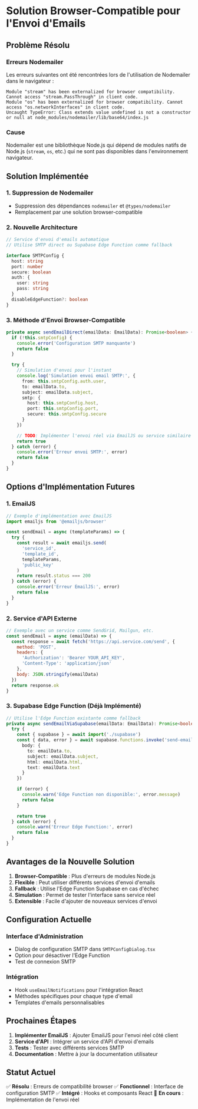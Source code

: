 # Solution Browser-Compatible pour l'Envoi d'Emails

## Problème Résolu

### Erreurs Nodemailer
Les erreurs suivantes ont été rencontrées lors de l'utilisation de Nodemailer dans le navigateur :

```
Module "stream" has been externalized for browser compatibility. Cannot access "stream.PassThrough" in client code.
Module "os" has been externalized for browser compatibility. Cannot access "os.networkInterfaces" in client code.
Uncaught TypeError: Class extends value undefined is not a constructor or null at node_modules/nodemailer/lib/base64/index.js
```

### Cause
Nodemailer est une bibliothèque Node.js qui dépend de modules natifs de Node.js (`stream`, `os`, etc.) qui ne sont pas disponibles dans l'environnement navigateur.

## Solution Implémentée

### 1. Suppression de Nodemailer
- Suppression des dépendances `nodemailer` et `@types/nodemailer`
- Remplacement par une solution browser-compatible

### 2. Nouvelle Architecture
```typescript
// Service d'envoi d'emails automatique
// Utilise SMTP direct ou Supabase Edge Function comme fallback

interface SMTPConfig {
  host: string
  port: number
  secure: boolean
  auth: {
    user: string
    pass: string
  }
  disableEdgeFunction?: boolean
}
```

### 3. Méthode d'Envoi Browser-Compatible
```typescript
private async sendEmailDirect(emailData: EmailData): Promise<boolean> {
  if (!this.smtpConfig) {
    console.error('Configuration SMTP manquante')
    return false
  }

  try {
    // Simulation d'envoi pour l'instant
    console.log('Simulation envoi email SMTP:', {
      from: this.smtpConfig.auth.user,
      to: emailData.to,
      subject: emailData.subject,
      smtp: {
        host: this.smtpConfig.host,
        port: this.smtpConfig.port,
        secure: this.smtpConfig.secure
      }
    })

    // TODO: Implémenter l'envoi réel via EmailJS ou service similaire
    return true
  } catch (error) {
    console.error('Erreur envoi SMTP:', error)
    return false
  }
}
```

## Options d'Implémentation Futures

### 1. EmailJS
```javascript
// Exemple d'implémentation avec EmailJS
import emailjs from '@emailjs/browser'

const sendEmail = async (templateParams) => {
  try {
    const result = await emailjs.send(
      'service_id',
      'template_id',
      templateParams,
      'public_key'
    )
    return result.status === 200
  } catch (error) {
    console.error('Erreur EmailJS:', error)
    return false
  }
}
```

### 2. Service d'API Externe
```javascript
// Exemple avec un service comme SendGrid, Mailgun, etc.
const sendEmail = async (emailData) => {
  const response = await fetch('https://api.service.com/send', {
    method: 'POST',
    headers: {
      'Authorization': 'Bearer YOUR_API_KEY',
      'Content-Type': 'application/json'
    },
    body: JSON.stringify(emailData)
  })
  return response.ok
}
```

### 3. Supabase Edge Function (Déjà Implémenté)
```typescript
// Utilise l'Edge Function existante comme fallback
private async sendEmailViaSupabase(emailData: EmailData): Promise<boolean> {
  try {
    const { supabase } = await import('./supabase')
    const { data, error } = await supabase.functions.invoke('send-email', {
      body: {
        to: emailData.to,
        subject: emailData.subject,
        html: emailData.html,
        text: emailData.text
      }
    })

    if (error) {
      console.warn('Edge Function non disponible:', error.message)
      return false
    }

    return true
  } catch (error) {
    console.warn('Erreur Edge Function:', error)
    return false
  }
}
```

## Avantages de la Nouvelle Solution

1. **Browser-Compatible** : Plus d'erreurs de modules Node.js
2. **Flexible** : Peut utiliser différents services d'envoi d'emails
3. **Fallback** : Utilise l'Edge Function Supabase en cas d'échec
4. **Simulation** : Permet de tester l'interface sans service réel
5. **Extensible** : Facile d'ajouter de nouveaux services d'envoi

## Configuration Actuelle

### Interface d'Administration
- Dialog de configuration SMTP dans `SMTPConfigDialog.tsx`
- Option pour désactiver l'Edge Function
- Test de connexion SMTP

### Intégration
- Hook `useEmailNotifications` pour l'intégration React
- Méthodes spécifiques pour chaque type d'email
- Templates d'emails personnalisables

## Prochaines Étapes

1. **Implémenter EmailJS** : Ajouter EmailJS pour l'envoi réel côté client
2. **Service d'API** : Intégrer un service d'API d'envoi d'emails
3. **Tests** : Tester avec différents services SMTP
4. **Documentation** : Mettre à jour la documentation utilisateur

## Statut Actuel

✅ **Résolu** : Erreurs de compatibilité browser
✅ **Fonctionnel** : Interface de configuration SMTP
✅ **Intégré** : Hooks et composants React
🔄 **En cours** : Implémentation de l'envoi réel 